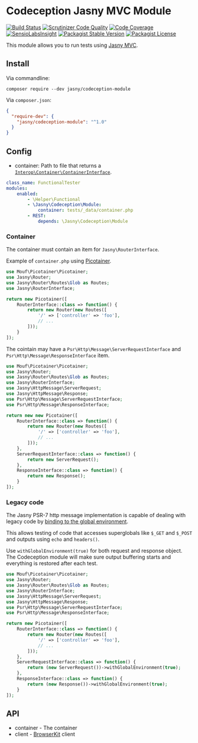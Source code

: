# Codeception Jasny MVC Module

[![Build Status](https://travis-ci.org/jasny/codeception-module.svg?branch=master)](https://travis-ci.org/jasny/codeception-module)
[![Scrutinizer Code Quality](https://scrutinizer-ci.com/g/jasny/codeception-module/badges/quality-score.png?b=master)](https://scrutinizer-ci.com/g/jasny/codeception-module/?branch=master)
[![Code Coverage](https://scrutinizer-ci.com/g/jasny/codeception-module/badges/coverage.png?b=master)](https://scrutinizer-ci.com/g/jasny/codeception-module/?branch=master)
[![SensioLabsInsight](https://insight.sensiolabs.com/projects/956e3ad0-ff30-4d26-acf9-2b8ea24bd1f0/mini.png)](https://insight.sensiolabs.com/projects/956e3ad0-ff30-4d26-acf9-2b8ea24bd1f0)
[![Packagist Stable Version](https://img.shields.io/packagist/v/jasny/codeception-module.svg)](https://packagist.org/packages/jasny/codeception-module)
[![Packagist License](https://img.shields.io/packagist/l/jasny/codeception-module.svg)](https://packagist.org/packages/jasny/codeception-module)

This module allows you to run tests using [Jasny MVC](http://www.github.com/jasny/mvc/).

## Install

Via commandline:

```shell
composer require --dev jasny/codeception-module
```

Via `composer.json`:

```json
{
  "require-dev": {
    "jasny/codeception-module": "^1.0"
  }
}
```

## Config

* container: Path to file that returns a
  [`Interop\Container\ContainerInterface`](https://github.com/container-interop/container-interop).

```yaml
class_name: FunctionalTester
modules:
    enabled:
        - \Helper\Functional
        - \Jasny\Codeception\Module:
            container: tests/_data/container.php
        - REST:
            depends: \Jasny\Codeception\Module
```

### Container

The container must contain an item for `Jasny\RouterInterface`.

Example of `container.php` using [Picotainer](https://github.com/thecodingmachine/picotainer).

```php
use Mouf\Picotainer\Picotainer;
use Jasny\Router;
use Jasny\Router\Routes\Glob as Routes;
use Jasny\RouterInterface;

return new Picotainer([
    RouterInterface::class => function() {
        return new Router(new Routes([
            '/' => ['controller' => 'foo'],
            // ...
        ]));
    }
]);
```

The cointain may have a `Psr\Http\Message\ServerRequestInterface` and `Psr\Http\Message\ResponseInterface` item.

```php
use Mouf\Picotainer\Picotainer;
use Jasny\Router;
use Jasny\Router\Routes\Glob as Routes;
use Jasny\RouterInterface;
use Jasny\HttpMessage\ServerRequest;
use Jasny\HttpMessage\Response;
use Psr\Http\Message\ServerRequestInterface;
use Psr\Http\Message\ResponseInterface;

return new new Picotainer([
    RouterInterface::class => function() {
        return new Router(new Routes([
            '/' => ['controller' => 'foo'],
            // ...
        ]));
    },
    ServerRequestInterface::class => function() {
        return new ServerRequest();
    },
    ResponseInterface::class => function() {
        return new Response();
    }
]);
```

### Legacy code

The Jasny PSR-7 http message implementation is capable of dealing with legacy code by [binding to the global
environment](https://github.com/jasny/http-message#testing-legacy-code).

This allows testing of code that accesses superglobals like `$_GET` and `$_POST` and outputs using `echo` and
`headers()`.

Use `withGlobalEnvironment(true)` for both request and response object. The Codeception module will make sure
output buffering starts and everything is restored after each test.

```php
use Mouf\Picotainer\Picotainer;
use Jasny\Router;
use Jasny\Router\Routes\Glob as Routes;
use Jasny\RouterInterface;
use Jasny\HttpMessage\ServerRequest;
use Jasny\HttpMessage\Response;
use Psr\Http\Message\ServerRequestInterface;
use Psr\Http\Message\ResponseInterface;

return new Picotainer([
    RouterInterface::class => function() {
        return new Router(new Routes([
            '/' => ['controller' => 'foo'],
            // ...
        ]));
    },
    ServerRequestInterface::class => function() {
        return (new ServerRequest())->withGlobalEnvironment(true);
    },
    ResponseInterface::class => function() {
        return (new Response())->withGlobalEnvironment(true);
    }
]);
```

## API

* container - The container
* client - [BrowserKit](http://symfony.com/doc/current/components/browser_kit.html) client
